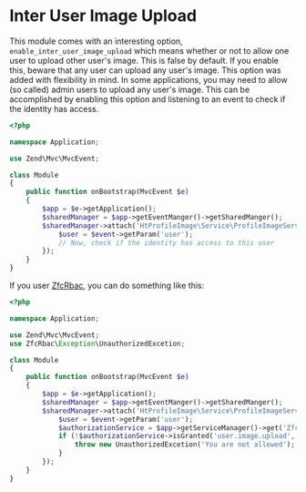 Inter User Image Upload
=================================
This module comes with an interesting option, `enable_inter_user_image_upload` which means whether or not to allow one user to upload other user's image. This is false by default. If you enable this, beware that any user can upload any user's image.
This option was added with flexibility in mind. In some applications, you may need to allow (so called) admin users to upload any user's image. This can be accomplished by enabling this option and listening to an event to check if the identity has access.
```php
<?php

namespace Application;

use Zend\Mvc\MvcEvent;

class Module
{
    public function onBootstrap(MvcEvent $e)
    {
        $app = $e->getApplication();
        $sharedManager = $app->getEventManger()->getSharedManger();
        $sharedManager->attach('HtProfileImage\Service\ProfileImageService', 'getUserImage', function ($event) {
            $user = $event->getParam('user');
            // Now, check if the identity has access to this user
        });
    }
}

```

If you user [ZfcRbac](https://github.com/ZF-Commons/zfc-rbac), you can do something like this:
```php
<?php

namespace Application;

use Zend\Mvc\MvcEvent;
use ZfcRbac\Exception\UnauthorizedExcetion;

class Module
{
    public function onBootstrap(MvcEvent $e)
    {
        $app = $e->getApplication();
        $sharedManager = $app->getEventManger()->getSharedManger();
        $sharedManager->attach('HtProfileImage\Service\ProfileImageService', 'getUserImage', function ($event) {
            $user = $event->getParam('user');
            $authorizationService = $app->getServiceManager()->get('ZfcRbac\Service\AuthorizationService');
            if (!$authorizationService->isGranted('user.image.upload', $user)) {
                throw new UnauthorizedExcetion('You are not allowed');
            }
        });
    }
}

```
